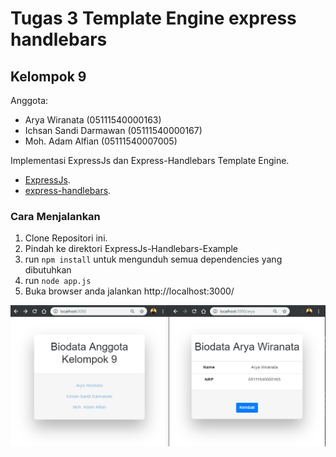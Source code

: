 # Tugas 3 Template Engine express handlebars
## Kelompok 9

Anggota:
  - Arya Wiranata (05111540000163)
  - Ichsan Sandi Darmawan (05111540000167)
  - Moh. Adam Alfian (05111540007005)
  
Implementasi ExpressJs dan Express-Handlebars Template Engine.
  - [ExpressJs](https://expressjs.com/).
  - [express-handlebars](https://expressjs.com/en/resources/template-engines.html).

### Cara Menjalankan
1. Clone Repositori ini.
2. Pindah ke direktori ExpressJs-Handlebars-Example
3. run ``` npm install ``` untuk mengunduh semua dependencies yang dibutuhkan
4. run ``` node app.js ```
5. Buka browser anda jalankan http://localhost:3000/

![hasil](./hasil.PNG "hasil")
